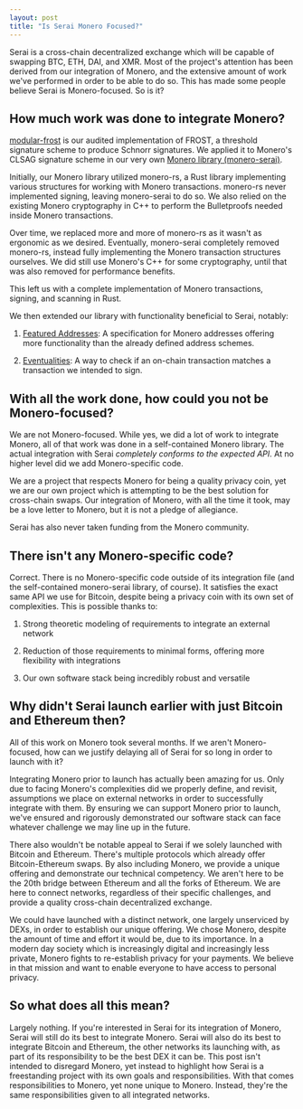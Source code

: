 ```yaml
---
layout: post
title: "Is Serai Monero Focused?"
---
```


Serai is a cross-chain decentralized exchange which will be capable of swapping BTC, ETH, DAI, and XMR. Most of the project's attention has been derived from our integration of Monero, and the extensive amount of work we've performed in order to be able to do so. This has made some people believe Serai is Monero-focused. So is it?

## How much work was done to integrate Monero?

[modular-frost](https://github.com/serai-dex/serai/tree/develop/crypto/frost) is our audited implementation of FROST, a threshold signature scheme to produce Schnorr signatures. We applied it to Monero's CLSAG signature scheme in our very own [Monero library (monero-serai)](https://github.com/serai-dex/serai/tree/develop/coins/monero).

Initially, our Monero library utilized monero-rs, a Rust library implementing various structures for working with Monero transactions. monero-rs never implemented signing, leaving monero-serai to do so. We also relied on the existing Monero cryptography in C++ to perform the Bulletproofs needed inside Monero transactions.

Over time, we replaced more and more of monero-rs as it wasn't as ergonomic as we desired. Eventually, monero-serai completely removed monero-rs, instead fully implementing the Monero transaction structures ourselves. We did still use Monero's C++ for some cryptography, until that was also removed for performance benefits.

This left us with a complete implementation of Monero transactions, signing, and scanning in Rust.

We then extended our library with functionality beneficial to Serai, notably:

1) [Featured Addresses](https://gist.github.com/kayabaNerve/01c50bbc35441e0bbdcee63a9d823789): A specification for Monero addresses offering more functionality than the already defined address schemes.

2) [Eventualities](https://docs.rs/monero-serai/0.1.4-alpha/monero_serai/wallet/struct.Eventuality.html): A way to check if an on-chain transaction matches a transaction we intended to sign.

## With all the work done, how could you not be Monero-focused?

We are not Monero-focused. While yes, we did a lot of work to integrate Monero, all of that work was done in a self-contained Monero library. The actual integration with Serai _completely conforms to the expected API_. At no higher level did we add Monero-specific code.

We are a project that respects Monero for being a quality privacy coin, yet we are our own project which is attempting to be the best solution for cross-chain swaps. Our integration of Monero, with all the time it took, may be a love letter to Monero, but it is not a pledge of allegiance.

Serai has also never taken funding from the Monero community.

## There isn't any Monero-specific code?

Correct. There is no Monero-specific code outside of its integration file &#40;and the self-contained monero-serai library, of course&#41;. It satisfies the exact same API we use for Bitcoin, despite being a privacy coin with its own set of complexities. This is possible thanks to:

1) Strong theoretic modeling of requirements to integrate an external network

2) Reduction of those requirements to minimal forms, offering more flexibility with integrations

3) Our own software stack being incredibly robust and versatile

## Why didn't Serai launch earlier with just Bitcoin and Ethereum then?

All of this work on Monero took several months. If we aren't Monero-focused, how can we justify delaying all of Serai for so long in order to launch with it?

Integrating Monero prior to launch has actually been amazing for us. Only due to facing Monero's complexities did we properly define, and revisit, assumptions we place on external networks in order to successfully integrate with them. By ensuring we can support Monero prior to launch, we've ensured and rigorously demonstrated our software stack can face whatever challenge we may line up in the future.

There also wouldn't be notable appeal to Serai if we solely launched with Bitcoin and Ethereum. There's multiple protocols which already offer Bitcoin-Ethereum swaps. By also including Monero, we provide a unique offering and demonstrate our technical competency. We aren't here to be the 20th bridge between Ethereum and all the forks of Ethereum. We are here to connect networks, regardless of their specific challenges, and provide a quality cross-chain decentralized exchange.

We could have launched with a distinct network, one largely unserviced by DEXs, in order to establish our unique offering. We chose Monero, despite the amount of time and effort it would be, due to its importance. In a modern day society which is increasingly digital and increasingly less private, Monero fights to re-establish privacy for your payments. We believe in that mission and want to enable everyone to have access to personal privacy.

## So what does all this mean?

Largely nothing. If you're interested in Serai for its integration of Monero, Serai will still do its best to integrate Monero. Serai will also do its best to integrate Bitcoin and Ethereum, the other networks its launching with, as part of its responsibility to be the best DEX it can be. This post isn't intended to disregard Monero, yet instead to highlight how Serai is a freestanding project with its own goals and responsibilities. With that comes responsibilities to Monero, yet none unique to Monero. Instead, they're the same responsibilities given to all integrated networks.
